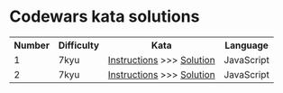 # Codewars kata solutions

<table border="0" style="width:100%;">
  <tr>
    <th>Number</th>
    <th>Difficulty</th>
    <th>Kata</th>
    <th>Language</th>
  </tr>
  <tr>
    <td>1</td>
    <td>7kyu</td>
    <td><a href="./kata/7kyu/mumbling.md">Instructions</a> >>> <a href="./kata/7kyu/mumbling.js">Solution</a></td>
    <td>JavaScript</td>
  </tr>
  <tr>
    <td>2</td>
    <td>7kyu</td>
    <td><a href="./kata/7kyu/ones-and-zeros.md">Instructions</a> >>> <a href="./kata/7kyu/ones-and-zeros.js">Solution</a></td>
    <td>JavaScript</td>
  </tr>
</table>
